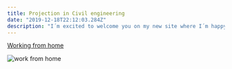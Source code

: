 ```yaml
---
title: Projection in Civil engineering
date: "2019-12-18T22:12:03.284Z"
description: "I´m excited to welcome you on my new site where I´m happy to present you many ways of woking from home."
---
```


[Working from home](http://en.wikipedia.org/wiki/Salted_duck_egg)

![work from home](./workfromhome.jpg)
